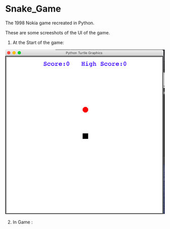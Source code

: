 # Snake_Game
The 1998 Nokia game recreated in Python.

These are some screeshots of the UI of the game.

1. At the Start of the game:

![img](Start.png)


2. In Game :

